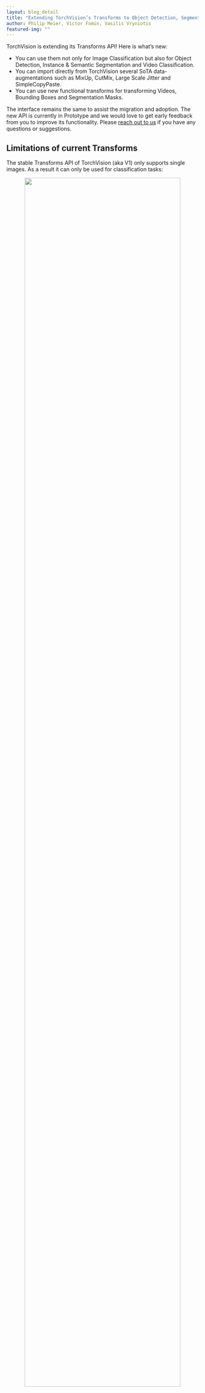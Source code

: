 ```yaml
---
layout: blog_detail
title: "Extending TorchVision’s Transforms to Object Detection, Segmentation & Video tasks"
author: Philip Meier, Victor Fomin, Vasilis Vryniotis
featured-img: ""
---
```


TorchVision is extending its Transforms API! Here is what’s new:

- You can use them not only for Image Classification but also for Object Detection, Instance & Semantic Segmentation and Video Classification.
- You can import directly from TorchVision several SoTA data-augmentations such as MixUp, CutMix, Large Scale Jitter and SimpleCopyPaste.  
- You can use new functional transforms for transforming Videos, Bounding Boxes and Segmentation Masks.

The interface remains the same to assist the migration and adoption. The new API is currently in Prototype and we would love to get early feedback from you to improve its functionality. Please [reach out to us](https://github.com/pytorch/vision/issues/6753) if you have any questions or suggestions.

## Limitations of current Transforms

The stable Transforms API of TorchVision (aka V1) only supports single images. As a result it can only be used for classification tasks:

<p align="center">
  <img src="" width="90%">
</p>

The above approach doesn’t support Object Detection, Segmentation or Classification transforms that require the use of Labels (such as MixUp & CutMix). This limitation made any non-classification Computer Vision tasks second-class citizens as one couldn’t use the Transforms API to perform the necessary augmentations. Historically this made it difficult to train high-accuracy models using TorchVision’s primitives and thus our Model Zoo lagged by several points from SoTA.

To circumvent this limitation, TorchVision offered [custom implementations](https://github.com/pytorch/vision/blob/main/references/detection/transforms.py) in its reference scripts that show-cased how one could perform augmentations in each task. Though this practice enabled us to train high accuracy [classification](https://pytorch.org/blog/how-to-train-state-of-the-art-models-using-torchvision-latest-primitives/), [object detection & segmentation models](https://pytorch.org/blog/pytorch-1.12-new-library-releases/#beta-object-detection-and-instance-segmentation), it was a hacky approach which made those transforms impossible to import from the TorchVision binary.

## The new Transforms API

The Transforms V2 API supports videos, bounding boxes, labels and segmentation masks meaning that it offers native support for many Computer Vision tasks. The new solution is a drop-in replacement:

<p align="center">
  <img src="" width="90%">
</p>

The new Transform Classes can receive any arbitrary number of inputs without enforcing specific order or structure:

<p align="center">
  <img src="" width="90%">
</p>

The Transform Classes make sure that they apply the same random transforms to all the inputs to ensure consistent results:

<p align="center">
  <img src="" width="90%">
</p>

<p align="center">
<b>Original</b>
</p>

<p align="center">
  <img src="" width="90%">
</p>

<p align="center">
<b>Rotated and Cropped</b>
</p>

The functional API has been updated to support all necessary signal processing kernels (resizing, cropping, affine transforms, padding etc) for all inputs:

<p align="center">
  <img src="" width="90%">
</p>

The API uses Tensor subclassing to wrap input, attach useful meta-data and dispatch to the right kernel. Once the Datasets V2 work is complete, which makes use of TorchData’s Data Pipes, the manual wrapping of input won’t be necessary. For now, users can manually wrap the input by:

<p align="center">
  <img src="" width="90%">
</p>

In addition to the new API, we now provide importable implementations for several data augmentations that are used in SoTA research such as [MixUp](https://github.com/pytorch/vision/blob/main/torchvision/prototype/transforms/_augment.py#L129), [CutMix](https://github.com/pytorch/vision/blob/main/torchvision/prototype/transforms/_augment.py#L152), [Large Scale Jitter](https://github.com/pytorch/vision/blob/main/torchvision/prototype/transforms/_geometry.py#L705), [SimpleCopyPaste](https://github.com/pytorch/vision/blob/main/torchvision/prototype/transforms/_augment.py#L197), [AutoAugmentation](https://github.com/pytorch/vision/blob/main/torchvision/prototype/transforms/_auto_augment.py) methods and [several](https://github.com/pytorch/vision/blob/main/torchvision/prototype/transforms/__init__.py) new Geometric, Colour and Type Conversion transforms.

The API continues to support both PIL and Tensor backends for Images, single or batched input and maintains JIT-scriptability on the functional API. It allows deferring the casting of images from `uint8` to `float` which can lead to performance benefits. It is currently available in the [prototype area](https://github.com/pytorch/vision/tree/main/torchvision/prototype/transforms) of TorchVision and can be imported from the nightly builds. The new API has been [verified](https://github.com/pytorch/vision/pull/6433#issuecomment-1256741233) to achieve the same accuracy as the previous implementation.

## Current Limitations

Though the functional API (kernels) remain JIT-scriptable and fully-BC, the Transform Classes, though they offer the same interface, [can’t be scripted](https://github.com/pytorch/vision/issues/6711). This is because they use Tensor Subclassing and receive arbitrary number of inputs which are not supported by JIT. We are currently working to reduce the dispatching overhead of the new API and to improve the speed of existing kernels.

## An end-to-end example

Here is an example of the new API using the following [image](https://user-images.githubusercontent.com/5347466/195350223-8683ef25-1367-4292-9174-c15f85c7358e.jpg). It works both with PIL images and Tensors:

```Python
import PIL
from torchvision import io, utils
from torchvision.prototype import features, transforms as T
from torchvision.prototype.transforms import functional as F


# Defining and wrapping input to appropriate Tensor Subclasses
path = "COCO_val2014_000000418825.jpg"
img = features.Image(io.read_image(path), color_space=features.ColorSpace.RGB)
# img = PIL.Image.open(path)
bboxes = features.BoundingBox(
    [[2, 0, 206, 253], [396, 92, 479, 241], [328, 253, 417, 332],
     [148, 68, 256, 182], [93, 158, 170, 260], [432, 0, 438, 26],
     [422, 0, 480, 25], [419, 39, 424, 52], [448, 37, 456, 62],
     [435, 43, 437, 50], [461, 36, 469, 63], [461, 75, 469, 94],
     [469, 36, 480, 64], [440, 37, 446, 56], [398, 233, 480, 304],
     [452, 39, 463, 63], [424, 38, 429, 50]],
    format=features.BoundingBoxFormat.XYXY,
    spatial_size=F.get_spatial_size(img),
)
labels = features.Label([59, 58, 50, 64, 76, 74, 74, 74, 74, 74, 74, 74, 74, 74, 50, 74, 74])


# Defining and applying Transforms V2
trans = T.Compose(
    [
        T.ColorJitter(contrast=0.5),
        T.RandomRotation(30),
        T.CenterCrop(480),
    ]
)
img, bboxes, labels = trans(img, bboxes, labels)


# Visualizing results
viz = utils.draw_bounding_boxes(F.to_image_tensor(img), boxes=bboxes)
F.to_pil_image(viz).show()
```

## Development milestones and future work

Here is where we are in development:

- [x] ~~Design API~~
- [x] ~~Write Kernels for transforming Videos, Bounding Boxes, Masks and Labels~~
- [x] ~~Rewrite all existing Transform Classes (stable + references) on the new API:~~
  - [x] ~~Image Classification~~
  - [x] ~~Video Classification~~
  - [x] ~~Object Detection~~
  - [x] ~~Instance Segmentation~~
  - [x] ~~Semantic Segmentation~~
- [x] ~~Verify the accuracy of the new API for all supported Tasks and Backends~~
- [ ] Speed Benchmarks and Performance Optimizations (in progress - planned for Dec)
- [ ] Graduate from Prototype (planned for Q1)
- [ ] Add support of Depth Perception, Keypoint Detection, Optical Flow and more (future)

We are currently in the process of Benchmarking each Transform Class and Functional Kernel in order to measure and improve their performance. The scope includes optimizing existing kernels which will be adopted from V1. Early findings indicate that some improvements might need to be [upstreamed](https://github.com/pytorch/pytorch/pull/86361) on the C++ kernels of PyTorch Core. Our plan is to continue iterating throughout Q4 to improve the speed performance of the new API and enhance it with additional [SoTA transforms](https://github.com/pytorch/vision/issues/6323) with the help of the community.

We would love to get early [feedback](https://github.com/pytorch/vision/issues/6753) from you to improve its functionality. Please reach out to us if you have any questions or suggestions.